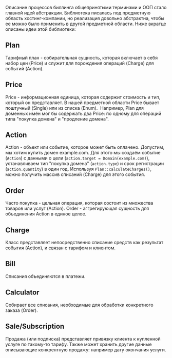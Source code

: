Описание процессов биллинга общепринятыми терминами и ООП стало главной идей абстракции.
Библиотека писалась под предметную область хостинг-компании, но реализация довольно абстрактна, чтобы ее можно было применить в другой предметной области.
Ниже вкратце описаны идеи этой библиотеки:

## Plan

Тарифный план - собирательная сущность, которая включает в себя набор цен (Price) и служит для порождения операций (Charge) для событий (Action).

## Price

Price - информационная единица, которая содержит стоимость и тип, который он представляет.
В нашей предметной области Price бывает поштучный (Single) или из списка (Enum). 
Например, Plan для доменных имён мог бы содержать два Price: по одному для операций типа "покупка домена" и "продление домена".

## Action

Action - объект или событие, которое может быть оплачено.
Допустим, мы хотим купить домен example.com.
Для этого мы создаём событие (`Action`) с данными о цели (`action.target = Domain(example.com)`), устанавливаем тип "покупка домена" (`action.type`) и срок регистрации (`action.quantity`) в один год.
Используя `Plan::calculateCharges()`, можно получить массив списаний (Charge) для этого события.

## Order

Часто покупка - цельная операция, которая состоит из множества товаров или услуг (Action).
Order - аггрегирующая сущность для объединения Action в единое целое.

## Charge

Класс представляет непосредственно списание средств как результат события (Action), и связан с тарифом и клиентом.

## Bill

Списания объединяются в платежи.

## Calculator

Собирает все списания, необходимые для обработки конкретного заказа (Order).

## Sale/Subscription

Продажа (или подписка) представляет привязку клиента к купленной услуге по такому-то тарифу.
Также может хранить другие данные описывающие конкрентную продажу: например дату окончания услуги.
